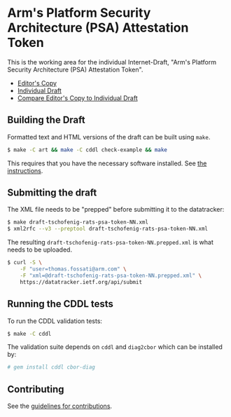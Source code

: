 # Arm's Platform Security Architecture (PSA) Attestation Token

This is the working area for the individual Internet-Draft, "Arm's Platform Security Architecture (PSA) Attestation Token".

* [Editor's Copy](https://thomas-fossati.github.io/draft-psa-token/#go.draft-tschofenig-rats-psa-token.html)
* [Individual Draft](https://tools.ietf.org/html/draft-tschofenig-rats-psa-token)
* [Compare Editor's Copy to Individual Draft](https://thomas-fossati.github.io/draft-psa-token/#go.draft-tschofenig-rats-psa-token.diff)

## Building the Draft

Formatted text and HTML versions of the draft can be built using `make`.

```sh
$ make -C art && make -C cddl check-example && make
```

This requires that you have the necessary software installed.  See
[the instructions](https://github.com/martinthomson/i-d-template/blob/master/doc/SETUP.md).

## Submitting the draft

The XML file needs to be "prepped" before submitting it to the datatracker:

```sh
$ make draft-tschofenig-rats-psa-token-NN.xml
$ xml2rfc --v3 --preptool draft-tschofenig-rats-psa-token-NN.xml
```

The resulting `draft-tschofenig-rats-psa-token-NN.prepped.xml` is what needs to be uploaded.

```sh
$ curl -S \
    -F "user=thomas.fossati@arm.com" \
    -F "xml=@draft-tschofenig-rats-psa-token-NN.prepped.xml" \
    https://datatracker.ietf.org/api/submit
```

## Running the CDDL tests

To run the CDDL validation tests:

```sh
$ make -C cddl
```

The validation suite depends on `cddl` and `diag2cbor` which can be installed by:
```sh
# gem install cddl cbor-diag

```

## Contributing

See the
[guidelines for contributions](https://github.com/thomas-fossati/draft-psa-token/blob/master/CONTRIBUTING.md).
